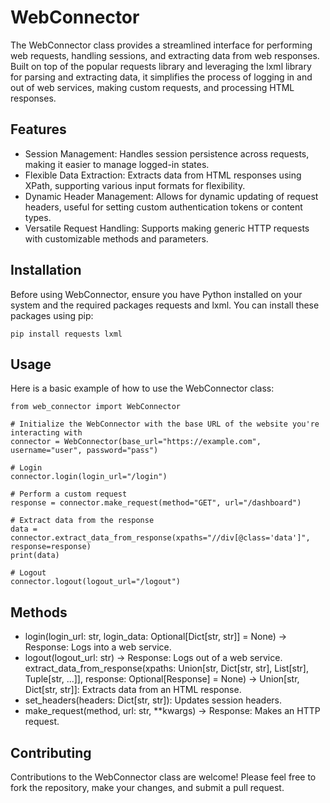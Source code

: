 # WebConnector
The WebConnector class provides a streamlined interface for performing web requests, handling sessions, and extracting data from web responses. Built on top of the popular requests library and leveraging the lxml library for parsing and extracting data, it simplifies the process of logging in and out of web services, making custom requests, and processing HTML responses.

## Features
* Session Management: Handles session persistence across requests, making it easier to manage logged-in states.
* Flexible Data Extraction: Extracts data from HTML responses using XPath, supporting various input formats for flexibility.
* Dynamic Header Management: Allows for dynamic updating of request headers, useful for setting custom authentication tokens or content types.
* Versatile Request Handling: Supports making generic HTTP requests with customizable methods and parameters.

## Installation
Before using WebConnector, ensure you have Python installed on your system and the required packages requests and lxml. You can install these packages using pip:

    pip install requests lxml

## Usage
Here is a basic example of how to use the WebConnector class:


    from web_connector import WebConnector

    # Initialize the WebConnector with the base URL of the website you're interacting with
    connector = WebConnector(base_url="https://example.com", username="user", password="pass")

    # Login
    connector.login(login_url="/login")

    # Perform a custom request
    response = connector.make_request(method="GET", url="/dashboard")

    # Extract data from the response
    data = connector.extract_data_from_response(xpaths="//div[@class='data']", response=response)
    print(data)

    # Logout
    connector.logout(logout_url="/logout")

## Methods
* login(login_url: str, login_data: Optional[Dict[str, str]] = None) -> Response: Logs into a web service.
* logout(logout_url: str) -> Response: Logs out of a web service.
extract_data_from_response(xpaths: Union[str, Dict[str, str], List[str], Tuple[str, ...]], response: Optional[Response] = None) -> Union[str, Dict[str, str]]: Extracts data from an HTML response.
* set_headers(headers: Dict[str, str]): Updates session headers.
* make_request(method, url: str, **kwargs) -> Response: Makes an HTTP request.


## Contributing
Contributions to the WebConnector class are welcome! Please feel free to fork the repository, make your changes, and submit a pull request.